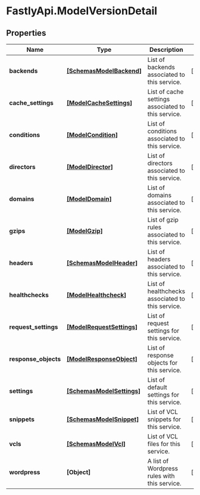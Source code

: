 # FastlyApi.ModelVersionDetail

## Properties

Name | Type | Description | Notes
------------ | ------------- | ------------- | -------------
**backends** | [**[SchemasModelBackend]**](SchemasModelBackend.md) | List of backends associated to this service. | [optional] 
**cache_settings** | [**[ModelCacheSettings]**](ModelCacheSettings.md) | List of cache settings associated to this service. | [optional] 
**conditions** | [**[ModelCondition]**](ModelCondition.md) | List of conditions associated to this service. | [optional] 
**directors** | [**[ModelDirector]**](ModelDirector.md) | List of directors associated to this service. | [optional] 
**domains** | [**[ModelDomain]**](ModelDomain.md) | List of domains associated to this service. | [optional] 
**gzips** | [**[ModelGzip]**](ModelGzip.md) | List of gzip rules associated to this service. | [optional] 
**headers** | [**[SchemasModelHeader]**](SchemasModelHeader.md) | List of headers associated to this service. | [optional] 
**healthchecks** | [**[ModelHealthcheck]**](ModelHealthcheck.md) | List of healthchecks associated to this service. | [optional] 
**request_settings** | [**[ModelRequestSettings]**](ModelRequestSettings.md) | List of request settings for this service. | [optional] 
**response_objects** | [**[ModelResponseObject]**](ModelResponseObject.md) | List of response objects for this service. | [optional] 
**settings** | [**[SchemasModelSettings]**](SchemasModelSettings.md) | List of default settings for this service. | [optional] 
**snippets** | [**[SchemasModelSnippet]**](SchemasModelSnippet.md) | List of VCL snippets for this service. | [optional] 
**vcls** | [**[SchemasModelVcl]**](SchemasModelVcl.md) | List of VCL files for this service. | [optional] 
**wordpress** | **[Object]** | A list of Wordpress rules with this service. | [optional] 


